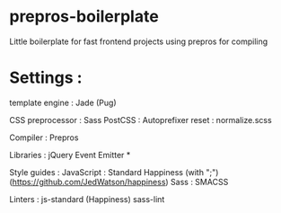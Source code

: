 # prepros-boilerplate
Little boilerplate for fast frontend projects using prepros for compiling


# Settings :

template engine :
  Jade (Pug)

CSS
preprocessor :
  Sass
PostCSS :
  Autoprefixer
reset :
  normalize.scss

Compiler :
  Prepros

Libraries :
  jQuery
  Event Emitter *

Style guides :
  JavaScript : Standard Happiness (with ";") (https://github.com/JedWatson/happiness)
  Sass : SMACSS

Linters :
  js-standard (Happiness)
  sass-lint
